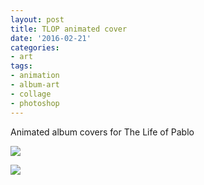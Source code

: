 ```yaml
---
layout: post
title: TLOP animated cover
date: '2016-02-21'
categories:
- art
tags:
- animation
- album-art
- collage
- photoshop
---
```


Animated album covers for The Life of Pablo

 ![](/images/pablo-11.gif)
 
 ![](/images/pablo-12.gif)